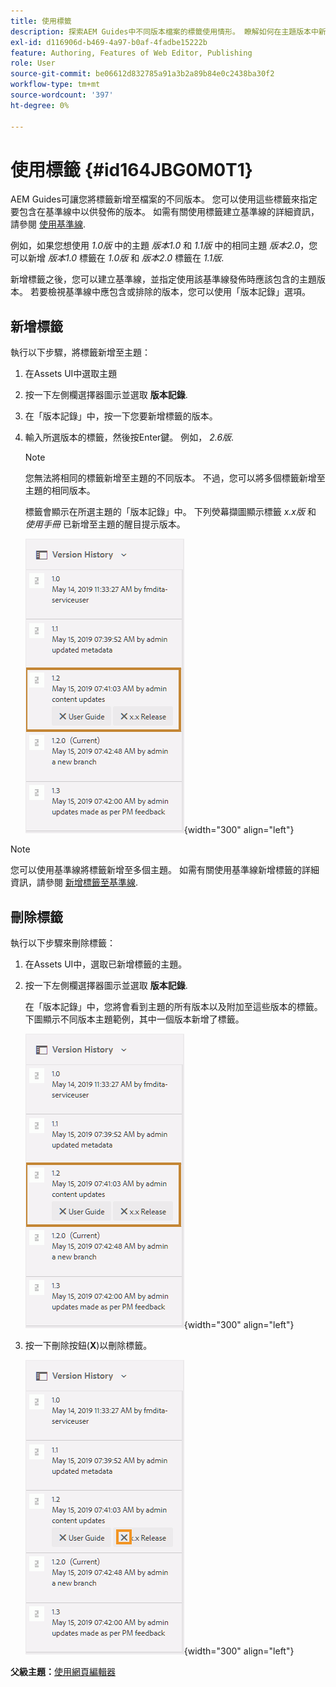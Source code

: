 ```yaml
---
title: 使用標籤
description: 探索AEM Guides中不同版本檔案的標籤使用情形。 瞭解如何在主題版本中新增或刪除標籤。
exl-id: d116906d-b469-4a97-b0af-4fadbe15222b
feature: Authoring, Features of Web Editor, Publishing
role: User
source-git-commit: be06612d832785a91a3b2a89b84e0c2438ba30f2
workflow-type: tm+mt
source-wordcount: '397'
ht-degree: 0%

---
```


# 使用標籤 {#id164JBG0M0T1}

AEM Guides可讓您將標籤新增至檔案的不同版本。 您可以使用這些標籤來指定要包含在基準線中以供發佈的版本。 如需有關使用標籤建立基準線的詳細資訊，請參閱 [使用基準線](generate-output-use-baseline-for-publishing.md#).

例如，如果您想使用 *1.0版* 中的主題 *版本1.0* 和 *1.1版* 中的相同主題 *版本2.0*，您可以新增 *版本1.0* 標籤在 *1.0版* 和 *版本2.0* 標籤在 *1.1版*.

新增標籤之後，您可以建立基準線，並指定使用該基準線發佈時應該包含的主題版本。 若要檢視基準線中應包含或排除的版本，您可以使用「版本記錄」選項。

## 新增標籤

執行以下步驟，將標籤新增至主題：

1. 在Assets UI中選取主題
1. 按一下左側欄選擇器圖示並選取 **版本記錄**.
1. 在「版本記錄」中，按一下您要新增標籤的版本。

1. 輸入所選版本的標籤，然後按Enter鍵。 例如， *2.6版*.

   >[!NOTE]
   >
   > 您無法將相同的標籤新增至主題的不同版本。 不過，您可以將多個標籤新增至主題的相同版本。

   標籤會顯示在所選主題的「版本記錄」中。 下列熒幕擷圖顯示標籤 *x.x版* 和 *使用手冊* 已新增至主題的醒目提示版本。

   ![](images/labels.png){width="300" align="left"}

>[!NOTE]
>
> 您可以使用基準線將標籤新增至多個主題。 如需有關使用基準線新增標籤的詳細資訊，請參閱 [新增標籤至基準線](generate-output-use-baseline-for-publishing.md#id184KD0T305Z).

## 刪除標籤

執行以下步驟來刪除標籤：

1. 在Assets UI中，選取已新增標籤的主題。
1. 按一下左側欄選擇器圖示並選取 **版本記錄**.

   在「版本記錄」中，您將會看到主題的所有版本以及附加至這些版本的標籤。 下圖顯示不同版本主題範例，其中一個版本新增了標籤。

   ![](images/labels.png){width="300" align="left"}

1. 按一下刪除按鈕\(**X**\)以刪除標籤。

   ![](images/delete-labels.png){width="300" align="left"}


**父級主題：**[&#x200B;使用網頁編輯器](web-editor.md)

